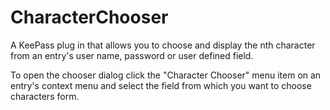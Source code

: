 # CharacterChooser

A KeePass plug in that allows you to choose and display the nth character from an entry's user name, password or user defined field.

To open the chooser dialog click the "Character Chooser" menu item on an entry's context menu and select the field from which you want to choose characters form.
